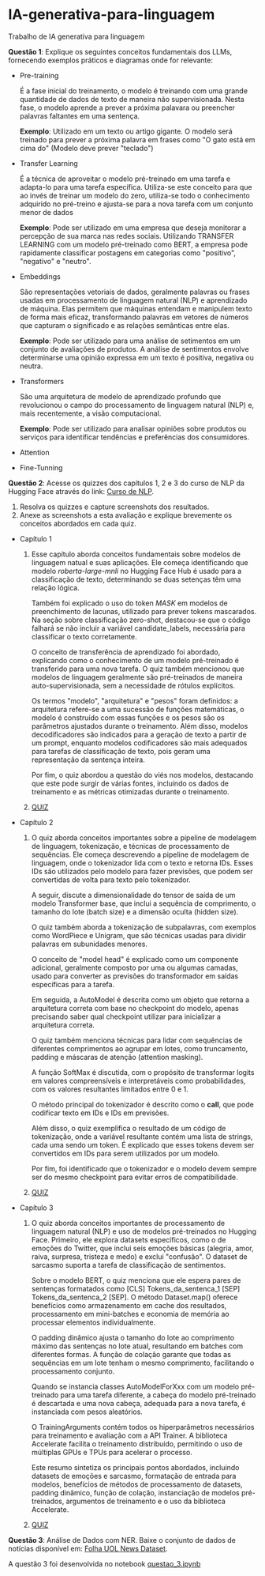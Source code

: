 # IA-generativa-para-linguagem
Trabalho de IA generativa para linguagem

**Questão 1**: Explique os seguintes conceitos fundamentais dos LLMs, fornecendo exemplos práticos e diagramas onde for relevante:

* Pre-training       

    É a fase inicial do treinamento, o modelo é treinando com uma grande quantidade de dados de texto de maneira 
    não supervisionada. Nesta fase, o modelo aprende a prever a próxima palavara ou preencher palavras faltantes em uma sentença.

    **Exemplo**: Utilizado em um texto ou artigo gigante. O modelo será treinado para prever a próxima palavra em frases como "O gato está em cima do" (Modelo deve prever "teclado")

* Transfer Learning

    É a técnica de aproveitar o modelo pré-treinado em uma tarefa e adapta-lo para uma tarefa específica. Utiliza-se este conceito para que ao invés
    de treinar um modelo do zero, utiliza-se todo o conhecimento adquirido no pré-treino e ajusta-se para a nova tarefa com um conjunto
    menor de dados

    **Exemplo**: Pode ser utilizado em uma empresa que deseja monitorar a percepção de sua marca nas redes sociais. Utilizando  TRANSFER LEARNING  com um modelo pré-treinado como BERT, a empresa pode rapidamente classificar postagens em categorias como "positivo", "negativo" e "neutro".

* Embeddings

    São representações vetoriais de dados, geralmente palavras ou frases usadas em processamento de linguagem natural (NLP) e aprendizado de máquina. Elas permitem que máquinas entendam e manipulem texto de forma mais eficaz, transformando palavras em vetores de números que capturam o significado e as relações semânticas entre elas.

    **Exemplo**: Pode ser utilizado para uma análise de setimentos em um conjunto de avaliações de produtos. A análise  de sentimentos envolve determinarse uma opinião expressa em um texto é positiva, negativa ou neutra.

* Transformers

    São uma arquitetura de modelo de aprendizado profundo que revolucionou o campo do processamento de linguagem natural (NLP) e, mais recentemente, a visão computacional.

    **Exemplo**: Pode ser utilizado para analisar opiniões sobre produtos ou serviços para identificar tendências e preferências dos consumidores.

* Attention



* Fine-Tunning

**Questão 2**: Acesse os quizzes dos capítulos 1, 2 e 3 do curso de NLP da Hugging Face através do link: [Curso de NLP](https://huggingface.co/learn/nlp-course/).

1. Resolva os quizzes e capture screenshots dos resultados.
2. Anexe as screenshots a esta avaliação e explique brevemente os conceitos abordados em cada quiz.

* Capítulo 1
    1. Esse capítulo aborda conceitos fundamentais sobre modelos de linguagem natual e suas aplicações. Ele começa identificando que  modelo    *roberta-large-mnli* no Hugging Face Hub é usado para a classificação de texto, determinando se duas setenças têm uma relação lógica.

        Também foi explicado o uso do token *MASK* em modelos de preenchimento de lacunas, utilizado para prever tokens mascarados. Na seção sobre classificação zero-shot, destacou-se que o código falhará se não incluir a variável candidate_labels, necessária para classificar o texto corretamente.

        O conceito de transferência de aprendizado foi abordado, explicando como o conhecimento de um modelo pré-treinado é transferido para uma nova tarefa. O quiz também mencionou que modelos de linguagem geralmente são pré-treinados de maneira auto-supervisionada, sem a necessidade de rótulos explícitos.

        Os termos "modelo", "arquitetura" e "pesos" foram definidos: a arquitetura refere-se a uma sucessão de funções matemáticas, o modelo é construído com essas funções e os pesos são os parâmetros ajustados durante o treinamento. Além disso, modelos decodificadores são indicados para a geração de texto a partir de um prompt, enquanto modelos codificadores são mais adequados para tarefas de classificação de texto, pois geram uma representação da sentença inteira.

        Por fim, o quiz abordou a questão do viés nos modelos, destacando que este pode surgir de várias fontes, incluindo os dados de treinamento e as métricas otimizadas durante o treinamento.
        
    2. [QUIZ](/images/nlp_capitulo_1.png)

* Capítulo 2
    1. O quiz aborda conceitos importantes sobre a pipeline de modelagem de linguagem, tokenização, e técnicas de processamento de sequências. Ele começa descrevendo a pipeline de modelagem de linguagem, onde o tokenizador lida com o texto e retorna IDs. Esses IDs são utilizados pelo modelo para fazer previsões, que podem ser convertidas de volta para texto pelo tokenizador.

        A seguir, discute a dimensionalidade do tensor de saída de um modelo Transformer base, que inclui a sequência de comprimento, o tamanho do lote (batch size) e a dimensão oculta (hidden size).

        O quiz também aborda a tokenização de subpalavras, com exemplos como WordPiece e Unigram, que são técnicas usadas para dividir palavras em subunidades menores.

        O conceito de "model head" é explicado como um componente adicional, geralmente composto por uma ou algumas camadas, usado para converter as previsões do transformador em saídas específicas para a tarefa.

        Em seguida, a AutoModel é descrita como um objeto que retorna a arquitetura correta com base no checkpoint do modelo, apenas precisando saber qual checkpoint utilizar para inicializar a arquitetura correta.

        O quiz também menciona técnicas para lidar com sequências de diferentes comprimentos ao agrupar em lotes, como truncamento, padding e máscaras de atenção (attention masking).

        A função SoftMax é discutida, com o propósito de transformar logits em valores compreensíveis e interpretáveis como probabilidades, com os valores resultantes limitados entre 0 e 1.

        O método principal do tokenizador é descrito como o __call__, que pode codificar texto em IDs e IDs em previsões.

        Além disso, o quiz exemplifica o resultado de um código de tokenização, onde a variável resultante contém uma lista de strings, cada uma sendo um token. É explicado que esses tokens devem ser convertidos em IDs para serem utilizados por um modelo.

        Por fim, foi identificado que o tokenizador e o modelo devem sempre ser do mesmo checkpoint para evitar erros de compatibilidade.
    2. [QUIZ](/images/nlp_capitulo_2.png)

* Capítulo 3
    1. O quiz aborda conceitos importantes de processamento de linguagem natural (NLP) e uso de modelos pré-treinados no Hugging Face. Primeiro, ele explora datasets específicos, como o de emoções do Twitter, que inclui seis emoções básicas (alegria, amor, raiva, surpresa, tristeza e medo) e exclui "confusão". O dataset de sarcasmo suporta a tarefa de classificação de sentimentos.

        Sobre o modelo BERT, o quiz menciona que ele espera pares de sentenças formatados como [CLS] Tokens_da_sentenca_1 [SEP] Tokens_da_sentenca_2 [SEP]. O método Dataset.map() oferece benefícios como armazenamento em cache dos resultados, processamento em mini-batches e economia de memória ao processar elementos individualmente.

        O padding dinâmico ajusta o tamanho do lote ao comprimento máximo das sentenças no lote atual, resultando em batches com diferentes formas. A função de colação garante que todas as sequências em um lote tenham o mesmo comprimento, facilitando o processamento conjunto.

        Quando se instancia classes AutoModelForXxx com um modelo pré-treinado para uma tarefa diferente, a cabeça do modelo pré-treinado é descartada e uma nova cabeça, adequada para a nova tarefa, é instanciada com pesos aleatórios.

        O TrainingArguments contém todos os hiperparâmetros necessários para treinamento e avaliação com a API Trainer. A biblioteca Accelerate facilita o treinamento distribuído, permitindo o uso de múltiplas GPUs e TPUs para acelerar o processo.

        Este resumo sintetiza os principais pontos abordados, incluindo datasets de emoções e sarcasmo, formatação de entrada para modelos, benefícios de métodos de processamento de datasets, padding dinâmico, função de colação, instanciação de modelos pré-treinados, argumentos de treinamento e o uso da biblioteca Accelerate.
    2. [QUIZ](/images/nlp_capitulo_3.png)

 **Questão 3**: Análise de Dados com NER. Baixe o conjunto de dados de notícias disponível em: [Folha UOL News Dataset](https://www.kaggle.com/datasets/marlesson/news-of-the-site-folhauol).

A questão 3 foi desenvolvida no notebook [questao_3.ipynb](questao_3.ipynb)